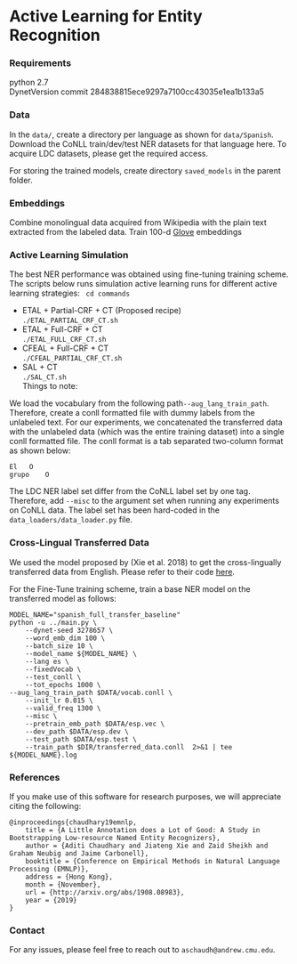 # Active Learning for Entity Recognition

### Requirements
python 2.7 <br>
DynetVersion commit 284838815ece9297a7100cc43035e1ea1b133a5


### Data
In the ```data/```, create a directory per language as shown for ```data/Spanish```. Download the CoNLL train/dev/test NER datasets for that language here. To acquire LDC datasets, please get the required access.


For storing the trained models, create directory ```saved_models``` in the parent folder.
### Embeddings
Combine monolingual data acquired from Wikipedia with the plain text extracted from the labeled data. Train 100-d [Glove]((https://nlp.stanford.edu/projects/glove/)) embeddings

### Active Learning Simulation 
The best NER performance was obtained using fine-tuning training scheme. The scripts below runs simulation active learning runs for different active learning strategies:
``` cd commands``` <br>
*  ETAL + Partial-CRF + CT (Proposed recipe) <br> ``` ./ETAL_PARTIAL_CRF_CT.sh ```<br>
* ETAL + Full-CRF + CT <br>``` ./ETAL_FULL_CRF_CT.sh ```<br>
* CFEAL + Full-CRF + CT <br>``` ./CFEAL_PARTIAL_CRF_CT.sh ```<br>
* SAL + CT <br>
``` ./SAL_CT.sh ```<br>
Things to note:

We load the vocabulary from the following path```--aug_lang_train_path```. Therefore, create a conll formatted file with dummy labels from the unlabeled text.
For our experiments, we concatenated the transferred data with the unlabeled data (which was the entire training dataset) into a single conll formatted file. 
The conll format is a tab separated two-column format as shown below: <br>

```El   O``` <br>
```grupo    O```<br>

The LDC NER label set differ from the CoNLL label set by one tag. Therefore, add ``` --misc ``` to the argument set when running any experiments on CoNLL data. The label set has been hard-coded in the ```data_loaders/data_loader.py``` file. 

### Cross-Lingual Transferred Data
We used the model proposed by (Xie et al. 2018) to get the cross-lingually transferred data from English. 
Please refer to their code [here](https://github.com/thespectrewithin/cross-lingual_NER).

For the Fine-Tune training scheme, train a base NER model on the transferred model as follows:

    MODEL_NAME="spanish_full_transfer_baseline"
    python -u ../main.py \
        --dynet-seed 3278657 \
        --word_emb_dim 100 \
        --batch_size 10 \
        --model_name ${MODEL_NAME} \
        --lang es \
        --fixedVocab \
        --test_conll \
        --tot_epochs 1000 \
	--aug_lang_train_path $DATA/vocab.conll \
        --init_lr 0.015 \
        --valid_freq 1300 \
        --misc \
        --pretrain_emb_path $DATA/esp.vec \
        --dev_path $DATA/esp.dev \
        --test_path $DATA/esp.test \
        --train_path $DIR/transferred_data.conll  2>&1 | tee ${MODEL_NAME}.log 
        
### References
If you make use of this software for research purposes, we will appreciate citing the following:
```
@inproceedings{chaudhary19emnlp,
    title = {A Little Annotation does a Lot of Good: A Study in Bootstrapping Low-resource Named Entity Recognizers},
    author = {Aditi Chaudhary and Jiateng Xie and Zaid Sheikh and Graham Neubig and Jaime Carbonell},
    booktitle = {Conference on Empirical Methods in Natural Language Processing (EMNLP)},
    address = {Hong Kong},
    month = {November},
    url = {http://arxiv.org/abs/1908.08983},
    year = {2019}
}
```

### Contact
For any issues, please feel free to reach out to `aschaudh@andrew.cmu.edu`.

